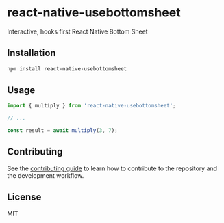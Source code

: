 # react-native-usebottomsheet

Interactive, hooks first React Native Bottom Sheet

## Installation

```sh
npm install react-native-usebottomsheet
```

## Usage

```js
import { multiply } from 'react-native-usebottomsheet';

// ...

const result = await multiply(3, 7);
```

## Contributing

See the [contributing guide](CONTRIBUTING.md) to learn how to contribute to the repository and the development workflow.

## License

MIT
